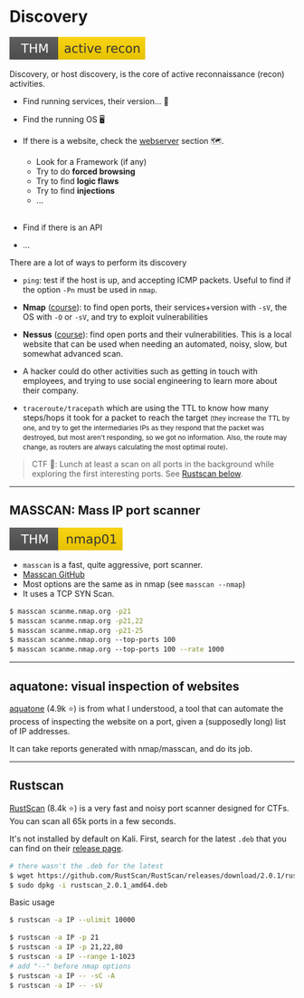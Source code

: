 # Discovery

[![activerecon](../_badges/thm/activerecon.svg)](https://tryhackme.com/room/activerecon)

<div class="row row-cols-md-2"><div>

Discovery, or host discovery, is the core of active reconnaissance (recon) activities.

* Find running services, their version... 🧭

* Find the running OS 🖥️

* If there is a website, check the [webserver](/cybersecurity/exploitation/web/index.md) section 🗺️.
  * Look for a Framework (if any)
  * Try to do **forced browsing**
  * Try to find **logic flaws**
  * Try to find **injections**
  * ...<br><span>&nbsp;</span>

* Find if there is an API

* ...
</div><div>

There are a lot of ways to perform its discovery 

* `ping`: test if the host is up, and accepting ICMP packets. Useful to find if the option `-Pn` must be used in `nmap`.

* **Nmap** ([course](nmap/index.md)): to find open ports, their services+version with `-sV`, the OS with `-O` or `-sV`, and try to exploit vulnerabilities

* **Nessus** ([course](nessus/index.md)): find open ports and their vulnerabilities. This is a local website that can be used when needing an automated, noisy, slow, but somewhat advanced scan.

* A hacker could do other activities such as getting in touch with employees, and trying to use social engineering to learn more about their company.

* `traceroute/tracepath` which are using the TTL to know how many steps/hops it took for a packet to reach the target <small>(they increase the TTL by one, and try to get the intermediaries IPs as they respond that the packet was destroyed, but most aren't responding, so we got no information. Also, the route may change, as routers are always calculating the most optimal route)</small>.
</div></div>

> CTF 🌟: Lunch at least a scan on all ports in the background while exploring the first interesting ports. See [Rustscan below](#rustscan).

<hr class="sep-both">

## MASSCAN: Mass IP port scanner

[![nmap01](../_badges/thm/nmap01.svg)](https://tryhackme.com/room/nmap01)

<div class="row row-cols-md-2"><div class="align-self-center">

* `masscan` is a fast, quite aggressive, port scanner.
* [Masscan GitHub](https://github.com/robertdavidgraham/masscan)
* Most options are the same as in nmap (see `masscan --nmap`)
* It uses a TCP SYN Scan.
</div><div>

```bash
$ masscan scanme.nmap.org -p21
$ masscan scanme.nmap.org -p21,22
$ masscan scanme.nmap.org -p21-25
$ masscan scanme.nmap.org ‐‐top-ports 100
$ masscan scanme.nmap.org ‐‐top-ports 100 --rate 1000
```
</div></div>

<hr class="sep-both">

## aquatone: visual inspection of websites

<div class="row row-cols-md-2"><div>

[aquatone](https://github.com/michenriksen/aquatone) (4.9k ⭐) is from what I understood, a tool that can automate the process of inspecting the website on a port, given a (supposedly long) list of IP addresses.
</div><div>

It can take reports generated with nmap/masscan, and do its job.
</div></div>

<hr class="sep-both">

## Rustscan

<div class="row row-cols-md-2"><div class="align-self-center">

[RustScan](https://github.com/RustScan/RustScan) (8.4k ⭐) is a very fast and noisy port scanner designed for CTFs. You can scan all 65k ports in a few seconds.

It's not installed by default on Kali. First, search for the latest `.deb` that you can find on their [release page](https://github.com/RustScan/RustScan/releases).

```bash
# there wasn't the .deb for the latest
$ wget https://github.com/RustScan/RustScan/releases/download/2.0.1/rustscan_2.0.1_amd64.deb
$ sudo dpkg -i rustscan_2.0.1_amd64.deb
```
</div><div class="align-self-center">

Basic usage

```bash
$ rustscan -a IP --ulimit 10000
```

```bash
$ rustscan -a IP -p 21
$ rustscan -a IP -p 21,22,80
$ rustscan -a IP --range 1-1023
# add "--" before nmap options
$ rustscan -a IP -- -sC -A
$ rustscan -a IP -- -sV
```
</div></div>